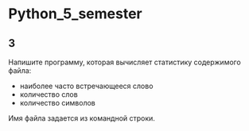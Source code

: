 # Python_5_semester

## 3

Напишите программу, которая вычисляет статистику содержимого файла:

* наиболее часто встречающееся слово
* количество слов
* количество символов

Имя файла задается из командной строки.
